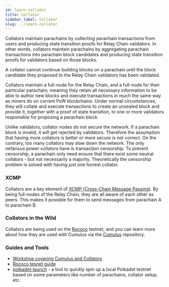 ```yaml
---
id: learn-collator
title: Collator
sidebar_label: Collator
slug: ../learn-collator
---
```


Collators maintain parachains by collecting parachain transactions from users and producing state
transition proofs for Relay Chain validators. In other words, collators maintain parachains by
aggregating parachain transactions into parachain block candidates and producing state transition
proofs for validators based on those blocks.

A collator cannot continue building blocks on a parachain until the block candidate they proposed to
the Relay Chain validators has been validated.

Collators maintain a full-node for the Relay Chain, and a full-node for their particular parachain;
meaning they retain all necessary information to be able to author new blocks and execute
transactions in much the same way as miners do on current PoW blockchains. Under normal
circumstances, they will collate and execute transactions to create an unsealed block and provide
it, together with a proof of state transition, to one or more validators responsible for proposing a
parachain block.

Unlike validators, collator nodes do not secure the network. If a parachain block is invalid, it
will get rejected by validators. Therefore the assumption that having more collators is better or
more secure is not correct. On the contrary, too many collators may slow down the network. The only
nefarious power collators have is transaction censorship. To prevent censorship, a parachain only
need ensure that there exist some neutral collators - but not necessarily a majority. Theoretically
the censorship problem is solved with having just one honest collator.

### XCMP

Collators are a key element of [XCMP (Cross-Chain Message Passing)](learn-crosschain.md). By being
full-nodes of the Relay Chain, they are all aware of each other as peers. This makes it possible for
them to send messages from parachain A to parachain B.

### Collators in the Wild

Collators are being used on the [Rococo](../build/build-parachains-rococo.md) testnet, and you can learn more
about how they are used with Cumulus via the [Cumulus](https://github.com/paritytech/cumulus/)
repository.

### Guides and Tools

- [Workshop covering Cumulus and Collators](https://substrate.dev/cumulus-workshop/)
- [Rococo tesnet guide](../build/build-parachains-rococo.md)
- [polkadot-launch](https://github.com/shawntabrizi/polkadot-launch) - a tool to quickly spin up a
  local Polkadot testnet based on some parameters like number of parachains, collator setup, etc.

